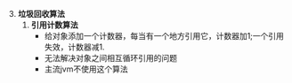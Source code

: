 
3. **垃圾回收算法**
	1. **引用计数算法**
		* 给对象添加一个计数器，每当有一个地方引用它，计数器加1;一个引用失效，计数器减1. 
		* 无法解决对象之间相互循环引用的问题
		* 主流jvm不使用这个算法 
	

